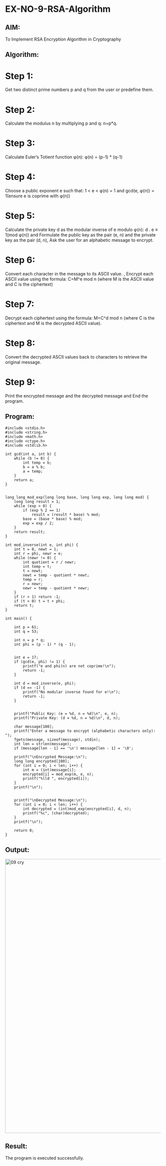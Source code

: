 # EX-NO-9-RSA-Algorithm

## AIM:
To Implement RSA Encryption Algorithm in Cryptography

## Algorithm:

# Step 1:
Get two distinct prime numbers p and q from the user or predefine them.

# Step 2:
Calculate the modulus n by multiplying p and q: n=p*q.

# Step 3:
Calculate Euler’s Totient function φ(n): φ(n) = (p-1) * (q-1)

# Step 4:
Choose a public exponent e such that: 1 < e < φ(n) = 1 and gcd(e, φ(n)) = 1(ensure e is coprime with φ(n))

# Step 5:
Calculate the private key d as the modular inverse of e modulo φ(n): d . e ≡ 1(mod φ(n)) and Formulate the public key as the pair (e, n) and the private key as the pair (d, n), Ask the user for an alphabetic message to encrypt.

# Step 6:
Convert each character in the message to its ASCII value. , Encrypt each ASCII value using the formula: C=M^e mod n (where M is the ASCII value and C is the ciphertext)

# Step 7:
Decrypt each ciphertext using the formula: M=C^d mod n (where C is the ciphertext and M is the decrypted ASCII value).

# Step 8:
Convert the decrypted ASCII values back to characters to retrieve the original message.

# Step 9:
Print the encrypted message and the decrypted message and End the program.

## Program:
```
#include <stdio.h>
#include <string.h>
#include <math.h>
#include <ctype.h>
#include <stdlib.h>

int gcd(int a, int b) {
    while (b != 0) {
        int temp = b;
        b = a % b;
        a = temp;
    }
    return a;
}


long long mod_exp(long long base, long long exp, long long mod) {
    long long result = 1;
    while (exp > 0) {
        if (exp % 2 == 1)
            result = (result * base) % mod;
        base = (base * base) % mod;
        exp = exp / 2;
    }
    return result;
}

int mod_inverse(int e, int phi) {
    int t = 0, newt = 1;
    int r = phi, newr = e;
    while (newr != 0) {
        int quotient = r / newr;
        int temp = t;
        t = newt;
        newt = temp - quotient * newt;
        temp = r;
        r = newr;
        newr = temp - quotient * newr;
    }
    if (r > 1) return -1; 
    if (t < 0) t = t + phi;
    return t;
}

int main() {
   
    int p = 61;
    int q = 53;
    
    int n = p * q;
    int phi = (p - 1) * (q - 1);

 
    int e = 17; 
    if (gcd(e, phi) != 1) {
        printf("e and phi(n) are not coprime!\n");
        return -1;
    }

    int d = mod_inverse(e, phi);
    if (d == -1) {
        printf("No modular inverse found for e!\n");
        return -1;
    }

   
    printf("Public Key: (e = %d, n = %d)\n", e, n);
    printf("Private Key: (d = %d, n = %d)\n", d, n);

    char message[100];
    printf("Enter a message to encrypt (alphabetic characters only): ");
    fgets(message, sizeof(message), stdin);
    int len = strlen(message);
    if (message[len - 1] == '\n') message[len - 1] = '\0'; 

    printf("\nEncrypted Message:\n");
    long long encrypted[100];
    for (int i = 0; i < len; i++) {
        int m = (int)message[i];  
        encrypted[i] = mod_exp(m, e, n); 
        printf("%lld ", encrypted[i]);  
    }
    printf("\n");

   
    printf("\nDecrypted Message:\n");
    for (int i = 0; i < len; i++) {
        int decrypted = (int)mod_exp(encrypted[i], d, n);  
        printf("%c", (char)decrypted);  
    }
    printf("\n");

    return 0;
}
```
## Output:

<img width="887" alt="09 cry" src="https://github.com/user-attachments/assets/c3cffa80-7bc5-4df0-b4c7-86715aaedda6" />



## Result:
 The program is executed successfully.
